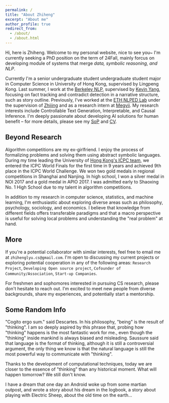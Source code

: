 ```yaml
---
permalink: /
title: "About Zhiheng"
excerpt: "About me"
author_profile: true
redirect_from: 
  - /about/
  - /about.html
---
```


Hi, here is Zhiheng. Welcome to my personal website, nice to see you~ I'm currently seeking a PhD position on the term of 24Fall, mainly forcus on developing module of systems that merge *data, symbolic reasoning, and NLP*. 

Currently I'm a senior undergraduate student undergraduate student major in Computer Science in University of Hong Kong, supervised by Lingpeng Kong. Last summer, I work at the [Berkeley NLP](https://nlp.cs.berkeley.edu/), supervised by [Kevin Yang](https://people.eecs.berkeley.edu/~yangk/), focusing on fact tracking and contradict detection in a narrative structure, such as story outline. Previously, I've worked at the [ETH NLPED Lab](https://www.mrinmaya.io/) under the supervision of [Zhijing](https://zhijing-jin.com/fantasy/) and as a research intern at [Megvii](https://en.megvii.com/). My research interests include Controllable Text Generation, Interpretable, and Causal Inference. I'm deeply passionate about developing AI solutions for human benefit – for more details, please see my [SoP](https://cogito233.github.io/files/SoP_v3.pdf) and [CV](https://cogito233.github.io/files/CV.pdf).

## Beyond Research

Algorithm competitions are my ex-girlfriend. I enjoy the process of formalizing problems and solving them using abstract symbolic languages. During my time leading the University of [Hong Kong's ICPC team](https://i.cs.hku.hk/~provinci/achievements.html), we entered the ICPC World Finals for the first time in 9 years and achieved 9th place in the ICPC World Challenge. We won two gold medals in regional competitions in Shanghai and Nanjing. In high school, I won a silver medal in NOI 2017 and a gold medal in APIO 2017. I was admitted early to Shaoxing No. 1 High School due to my talent in algorithm competitions.

In addition to my research in computer science, statistics, and machine learning, I'm enthusiastic about exploring diverse areas such as philosophy, psychology, sociology, and economics. I believe that knowledge from different fields offers transferable paradigms and that a macro perspective is useful for solving local problems and understanding the "real problem" at hand.

## More

If you're a potential collaborator with similar interests, feel free to email me at `zhihenglyu.cs@gmail.com`. I'm open to discussing my current projects or exploring potential cooperation in any of the following areas: `Research Project`, `Developing Open source project`, `Cofounder of Community/Association`, `Start-up Companies`.

For freshmen and sophomores interested in pursuing CS research, please don't hesitate to reach out. I'm excited to meet new people from diverse backgrounds, share my experiences, and potentially start a mentorship.

## Some Random Info

"Cogito ergo sum." said Descartes. In his philosophy, "being" is the result of "thinking". I am so deeply aspired by this phrase that, probing how "thinking" happens is the most fantastic work for me., even though the "thinking" inside mankind is always biased and misleading. Saussure said that language is the format of thinking, although it is still a controversial argument, the only thing we know is that the natural language is still the most powerful way to communicate with "thinking".

Thanks to the development of computational techniques, today we are closer to the essence of "thinking" than any historical moment.  What will happen tomorrow? We still don't know. 

I have a dream that one day an Android woke up from some martian outpost, and wrote a story about his dream in the logbook, a story about playing with Electric Sheep, about the old time on the earth...